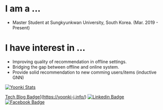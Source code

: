 # I am a ...
  - Master Student at Sungkyunkwan University, South Korea. (Mar. 2019 - Present)
# I have interest in ...
  - Improving quality of recommendation in offline settings.
  - Bridging the gap between offline and online system.
  - Provide solid recommendation to new comming users/items (inductive GNN)

[![Yoonki Stats](https://github-readme-stats.vercel.app/api?username=yoongi0428)](https://github.com/anuraghazra/github-readme-stats)

[Tech Blog Badge](http://img.shields.io/badge/-Tech%20blog-black?style=flat-square&logo=github&link=https://yoonki-j.info/)](https://yoonki-j.info/)
[![Linkedin Badge](https://img.shields.io/badge/-LinkedIn-blue?style=flat-square&logo=Linkedin&logoColor=white&link=https://www.linkedin.com/in/yoon-ki-jeong-8aa920158/)](https://www.linkedin.com/in/yoon-ki-jeong-8aa920158/)
[![Facebook Badge](https://img.shields.io/badge/facebook-1877f2?style=flat-square&logo=facebook&logoColor=white&link=https://www.facebook.com/Yoonkey.Jeong)](https://www.facebook.com/Yoonkey.Jeong)

<!--
**yoongi0428/yoongi0428** is a ✨ _special_ ✨ repository because its `README.md` (this file) appears on your GitHub profile.

Here are some ideas to get you started:

- 🔭 I’m currently working on ...
- 🌱 I’m currently learning ...
- 👯 I’m looking to collaborate on ...
- 🤔 I’m looking for help with ...
- 💬 Ask me about ...
- 📫 How to reach me: ...
- 😄 Pronouns: ...
- ⚡ Fun fact: ...
-->
